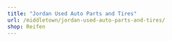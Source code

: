 ```yaml
---
title: "Jordan Used Auto Parts and Tires"
url: /middletown/jordan-used-auto-parts-and-tires/
shop: Reifen
---
```

